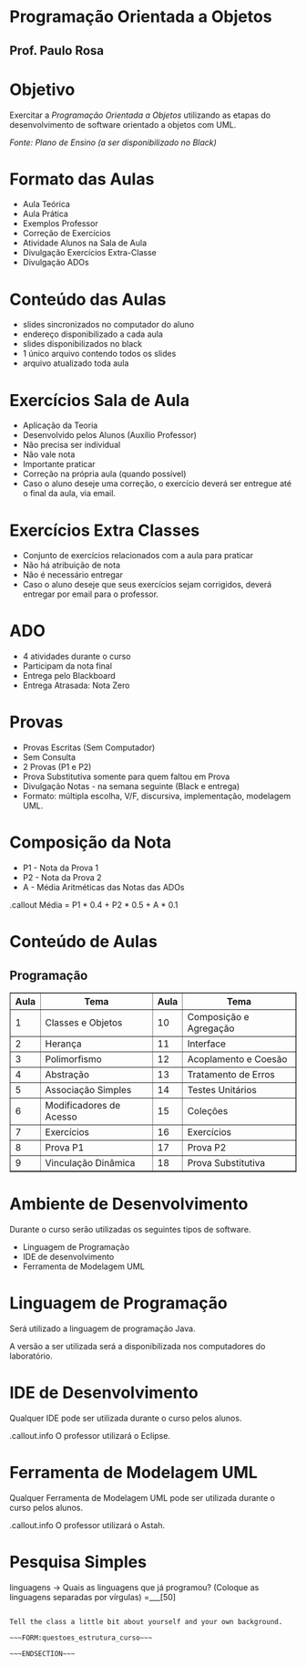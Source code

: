 <!SLIDE section center>
# Programação Orientada a Objetos
## Prof. Paulo Rosa


<!SLIDE>
# Objetivo

Exercitar a _Programação Orientada a Objetos_ utilizando as etapas do 
desenvolvimento de software orientado a objetos com UML.

<i>Fonte: Plano de Ensino (a ser disponibilizado no Black)</i>



<!SLIDE incremental>
# Formato das Aulas

* Aula Teórica
* Aula Prática 
* Exemplos Professor
* Correção de Exercícios
* Atividade Alunos na Sala de Aula
* Divulgação Exercícios Extra-Classe
* Divulgação ADOs


<!SLIDE incremental>
# Conteúdo das Aulas

* slides sincronizados no computador do aluno
* endereço disponibilizado a cada aula
* slides disponibilizados no black 
* 1 único arquivo contendo todos os slides
* arquivo atualizado toda aula


<!SLIDE incremental>
# Exercícios Sala de Aula

* Aplicação da Teoria
* Desenvolvido pelos Alunos (Auxílio Professor)
* Não precisa ser individual
* Não vale nota
* Importante praticar
* Correção na própria aula (quando possível)
* Caso o aluno deseje uma correção, o exercício deverá ser entregue até o final da aula, via email.


<!SLIDE incremental>
# Exercícios Extra Classes

* Conjunto de exercícios relacionados com a aula para praticar
* Não há atribuição de nota
* Não é necessário entregar
* Caso o aluno deseje que seus exercícios sejam corrigidos, deverá entregar por email para o professor.


<!SLIDE incremental>
# ADO

* 4 atividades durante o curso
* Participam da nota final
* Entrega pelo Blackboard
* Entrega Atrasada: Nota Zero


<!SLIDE incremental>
# Provas

* Provas Escritas (Sem Computador)
* Sem Consulta
* 2 Provas (P1 e P2)
* Prova Substitutiva somente para quem faltou em Prova
* Divulgação Notas - na semana seguinte (Black e entrega)
* Formato: múltipla escolha, V/F, discursiva, implementação, modelagem UML.


<!SLIDE >
# Composição da Nota

* P1 - Nota da Prova 1
* P2 - Nota da Prova 2
* A - Média Aritméticas das Notas das ADOs

.callout Média = P1 * 0.4 + P2 * 0.5 + A * 0.1



<!SLIDE>
# Conteúdo de Aulas
## Programação 

<table border=1>
<tr><th align=center>Aula</th><th>Tema</th> <th>Aula</th><th>Tema</th></tr>
<tr><td>1</td><td>Classes e Objetos</td>           <td>10</td><td>Composição e Agregação</td></tr>
<tr><td>2</td><td>Herança</td>              <td>11</td><td>Interface</td></tr>
<tr><td>3</td><td>Polimorfismo</td>         <td>12</td><td>Acoplamento e Coesão</td></tr>
<tr><td>4</td><td>Abstração</td>            <td>13</td><td>Tratamento de Erros</td></tr>
<tr><td>5</td><td>Associação Simples</td>           <td>14</td><td>Testes Unitários</td></tr>
<tr><td>6</td><td>Modificadores de Acesso</td>             <td>15</td><td>Coleções</td></tr>
<tr><td>7</td><td>Exercícios</td>           <td>16</td><td>Exercícios</td></tr>
<tr><td>8</td><td>Prova P1</td>            <td>17</td><td>Prova P2</td></tr>
<tr><td>9</td><td>Vinculação Dinâmica</td>            <td>18</td><td>Prova Substitutiva</td></tr>
</table>


<!SLIDE>
# Ambiente de Desenvolvimento

Durante o curso serão utilizadas os seguintes tipos de software.

* Linguagem de Programação
* IDE de desenvolvimento
* Ferramenta de Modelagem UML


<!SLIDE>
# Linguagem de Programação

Será utilizado a linguagem de programação Java.

A versão a ser utilizada será a disponibilizada nos computadores do laboratório.


<!SLIDE>
# IDE de Desenvolvimento

Qualquer IDE pode ser utilizada durante o curso pelos alunos.

.callout.info O professor utilizará o Eclipse.


<!SLIDE>
# Ferramenta de Modelagem UML

Qualquer Ferramenta de Modelagem UML pode ser utilizada durante o curso pelos alunos.

.callout.info O professor utilizará o Astah.



<!SLIDE form=questoes_estrutura_curso>
# Pesquisa Simples

linguagens -> Quais as linguagens que já programou? (Coloque as linguagens separadas por vírgulas) =___[50]
  
  
~~~SECTION:notes~~~

Tell the class a little bit about yourself and your own background.

~~~FORM:questoes_estrutura_curso~~~

~~~ENDSECTION~~~

